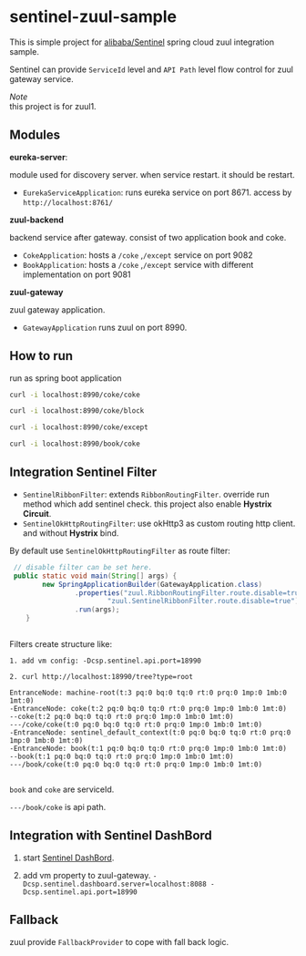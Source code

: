 # sentinel-zuul-sample
This is simple project for [alibaba/Sentinel](https://github.com/alibaba/Sentinel) spring cloud zuul integration sample.

Sentinel can provide `ServiceId` level and `API Path` level flow control for zuul gateway service. 

*Note*  
this project is for zuul1.

## Modules

**eureka-server**:

module used for discovery server. when service restart. it should be restart.  
- `EurekaServiceApplication`: runs eureka service on port 8671. access by `http://localhost:8761/`

**zuul-backend**

backend service after gateway. consist of two application book and coke.  
- `CokeApplication`: hosts a `/coke` ,`/except` service on port 9082
- `BookApplication`: hosts a `/coke` ,`/except` service with different implementation on port 9081

**zuul-gateway**

zuul gateway application.
- `GatewayApplication` runs zuul on port 8990.


## How to run

run as spring boot application

```bash
curl -i localhost:8990/coke/coke

curl -i localhost:8990/coke/block

curl -i localhost:8990/coke/except

curl -i localhost:8990/book/coke

```

## Integration Sentinel Filter

- `SentinelRibbonFilter`: extends `RibbonRoutingFilter`. override run method which add sentinel check. this project also enable **Hystrix Circuit**. 
- `SentinelOkHttpRoutingFilter`:  use okHttp3 as custom routing http client. and without **Hystrix** bind.

By default use `SentinelOkHttpRoutingFilter` as route filter:

```java
 // disable filter can be set here.
 public static void main(String[] args) {
        new SpringApplicationBuilder(GatewayApplication.class)
                .properties("zuul.RibbonRoutingFilter.route.disable=true",
                        "zuul.SentinelRibbonFilter.route.disable=true")
                .run(args);
    }
    
```


Filters create structure like:


```
1. add vm config: -Dcsp.sentinel.api.port=18990

2. curl http://localhost:18990/tree?type=root

EntranceNode: machine-root(t:3 pq:0 bq:0 tq:0 rt:0 prq:0 1mp:0 1mb:0 1mt:0)
-EntranceNode: coke(t:2 pq:0 bq:0 tq:0 rt:0 prq:0 1mp:0 1mb:0 1mt:0)
--coke(t:2 pq:0 bq:0 tq:0 rt:0 prq:0 1mp:0 1mb:0 1mt:0)
---/coke/coke(t:0 pq:0 bq:0 tq:0 rt:0 prq:0 1mp:0 1mb:0 1mt:0)
-EntranceNode: sentinel_default_context(t:0 pq:0 bq:0 tq:0 rt:0 prq:0 1mp:0 1mb:0 1mt:0)
-EntranceNode: book(t:1 pq:0 bq:0 tq:0 rt:0 prq:0 1mp:0 1mb:0 1mt:0)
--book(t:1 pq:0 bq:0 tq:0 rt:0 prq:0 1mp:0 1mb:0 1mt:0)
---/book/coke(t:0 pq:0 bq:0 tq:0 rt:0 prq:0 1mp:0 1mb:0 1mt:0)


```

`book` and `coke` are serviceId. 

`---/book/coke` is api path.



## Integration with Sentinel DashBord

1. start [Sentinel DashBord](https://github.com/alibaba/Sentinel/wiki/%E6%8E%A7%E5%88%B6%E5%8F%B0).

2. add vm property to zuul-gateway. `-Dcsp.sentinel.dashboard.server=localhost:8088 -Dcsp.sentinel.api.port=18990`

## Fallback

zuul provide `FallbackProvider` to cope with fall back logic. 
